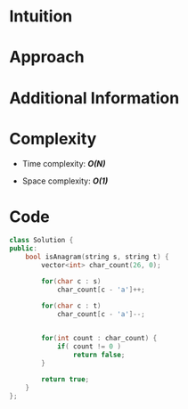 # Intuition

# Approach

# Additional Information

# Complexity
- Time complexity: ***O(N)***
<!-- Add your time complexity here, e.g. $$O(n)$$ -->

- Space complexity: ***O(1)***
<!-- Add your space complexity here, e.g. $$O(n)$$ -->

# Code
```cpp
class Solution {
public:
    bool isAnagram(string s, string t) {
        vector<int> char_count(26, 0);

        for(char c : s)
            char_count[c - 'a']++;

        for(char c : t)
            char_count[c - 'a']--;
        

        for(int count : char_count) {
            if( count != 0 )
                return false;
        }

        return true;
    }
};
```
